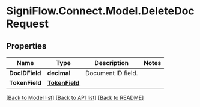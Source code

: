 
# SigniFlow.Connect.Model.DeleteDocRequest

## Properties

Name | Type | Description | Notes
------------ | ------------- | ------------- | -------------
**DocIDField** | **decimal** | Document ID field. | 
**TokenField** | [**TokenField**](TokenField.md) |  | 

[[Back to Model list]](../README.md#documentation-for-models)
[[Back to API list]](../README.md#documentation-for-api-endpoints)
[[Back to README]](../README.md)

